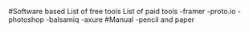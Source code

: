 #Software based
List of free tools
List of paid tools
-framer
-proto.io
-photoshop
-balsamiq
-axure
#Manual
-pencil and paper